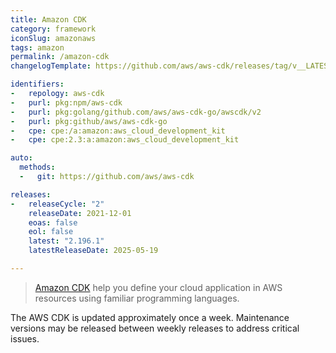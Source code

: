 ```yaml
---
title: Amazon CDK
category: framework
iconSlug: amazonaws
tags: amazon
permalink: /amazon-cdk
changelogTemplate: https://github.com/aws/aws-cdk/releases/tag/v__LATEST__

identifiers:
-   repology: aws-cdk
-   purl: pkg:npm/aws-cdk
-   purl: pkg:golang/github.com/aws/aws-cdk-go/awscdk/v2
-   purl: pkg:github/aws/aws-cdk-go
-   cpe: cpe:/a:amazon:aws_cloud_development_kit
-   cpe: cpe:2.3:a:amazon:aws_cloud_development_kit

auto:
  methods:
  -   git: https://github.com/aws/aws-cdk

releases:
-   releaseCycle: "2"
    releaseDate: 2021-12-01
    eoas: false
    eol: false
    latest: "2.196.1"
    latestReleaseDate: 2025-05-19

---
```


> [Amazon CDK](https://aws.amazon.com/cdk/) help you define your cloud application in AWS resources
> using familiar programming languages.

The AWS CDK is updated approximately once a week. Maintenance versions may be released between
weekly releases to address critical issues.
